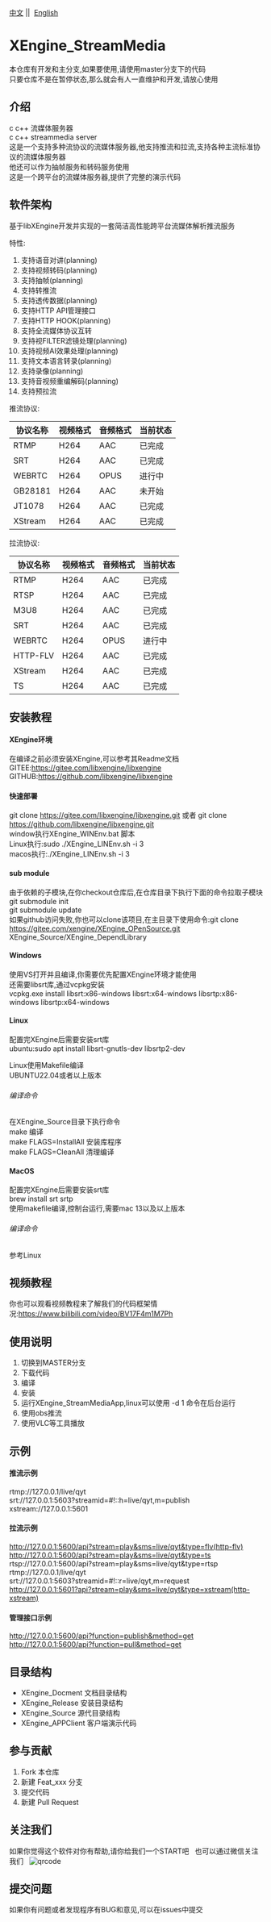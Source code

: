 [中文](README.md) ||  [English](README.en.md)  

# XEngine_StreamMedia

本仓库有开发和主分支,如果要使用,请使用master分支下的代码  
只要仓库不是在暂停状态,那么就会有人一直维护和开发,请放心使用

## 介绍

c c++ 流媒体服务器  
c c++ streammedia server  
这是一个支持多种流协议的流媒体服务器,他支持推流和拉流,支持各种主流标准协议的流媒体服务器  
他还可以作为抽帧服务和转码服务使用  
这是一个跨平台的流媒体服务器,提供了完整的演示代码

## 软件架构
基于libXEngine开发并实现的一套简洁高性能跨平台流媒体解析推流服务  

特性:
1. 支持语音对讲(planning)
2. 支持视频转码(planning)
3. 支持抽帧(planning)
4. 支持转推流
5. 支持透传数据(planning)
6. 支持HTTP API管理接口
7. 支持HTTP HOOK(planning)
8. 支持全流媒体协议互转
9. 支持视FILTER滤镜处理(planning)
10. 支持视频AI效果处理(planning)
11. 支持文本语言转录(planning)
12. 支持录像(planning)
13. 支持音视频重编解码(planning)
14. 支持预拉流

推流协议:

| 协议名称 | 视频格式  | 音频格式 | 当前状态 |
| -------- | --------- | -------- | -------- |
| RTMP     | H264      | AAC      | 已完成   |
| SRT      | H264      | AAC      | 已完成   |
| WEBRTC   | H264      | OPUS     | 进行中   |
| GB28181  | H264      | AAC      | 未开始   |
| JT1078   | H264      | AAC      | 已完成   |
| XStream  | H264      | AAC      | 已完成   |
  
拉流协议:

| 协议名称 | 视频格式  | 音频格式 | 当前状态 |
| -------- | --------- | -------- | -------- |
| RTMP     | H264      | AAC      | 已完成   |
| RTSP     | H264      | AAC      | 已完成   |
| M3U8     | H264      | AAC      | 已完成   |
| SRT      | H264      | AAC      | 已完成   |
| WEBRTC   | H264      | OPUS     | 进行中   |
| HTTP-FLV | H264      | AAC      | 已完成   |
| XStream  | H264      | AAC      | 已完成   |
| TS       | H264      | AAC      | 已完成   |

## 安装教程

#### XEngine环境

在编译之前必须安装XEngine,可以参考其Readme文档  
GITEE:https://gitee.com/libxengine/libxengine  
GITHUB:https://github.com/libxengine/libxengine

#### 快速部署

git clone https://gitee.com/libxengine/libxengine.git 或者 git clone https://github.com/libxengine/libxengine.git  
window执行XEngine_WINEnv.bat 脚本  
Linux执行:sudo ./XEngine_LINEnv.sh -i 3  
macos执行:./XEngine_LINEnv.sh -i 3  

#### sub module
由于依赖的子模块,在你checkout仓库后,在仓库目录下执行下面的命令拉取子模块  
git submodule init  
git submodule update  
如果github访问失败,你也可以clone该项目,在主目录下使用命令:git clone https://gitee.com/xengine/XEngine_OPenSource.git XEngine_Source/XEngine_DependLibrary

#### Windows

使用VS打开并且编译,你需要优先配置XEngine环境才能使用  
还需要libsrt库,通过vcpkg安装  
vcpkg.exe install libsrt:x86-windows libsrt:x64-windows libsrtp:x86-windows libsrtp:x64-windows

#### Linux
配置完XEngine后需要安装srt库  
ubuntu:sudo apt install libsrt-gnutls-dev libsrtp2-dev  

Linux使用Makefile编译  
UBUNTU22.04或者以上版本  

###### 编译命令

在XEngine_Source目录下执行命令  
make 编译  
make FLAGS=InstallAll 安装库程序  
make FLAGS=CleanAll 清理编译

#### MacOS
配置完XEngine后需要安装srt库  
brew install srt srtp  
使用makefile编译,控制台运行,需要mac 13以及以上版本

###### 编译命令

参考Linux

## 视频教程
你也可以观看视频教程来了解我们的代码框架情况:https://www.bilibili.com/video/BV17F4m1M7Ph

## 使用说明

1. 切换到MASTER分支
2. 下载代码
3. 编译
4. 安装
5. 运行XEngine_StreamMediaApp,linux可以使用 -d 1 命令在后台运行
6. 使用obs推流
7. 使用VLC等工具播放

## 示例

#### 推流示例
rtmp://127.0.0.1/live/qyt  
srt://127.0.0.1:5603?streamid=#!::h=live/qyt,m=publish  
xstream://127.0.0.1:5601

#### 拉流示例
http://127.0.0.1:5600/api?stream=play&sms=live/qyt&type=flv(http-flv)  
http://127.0.0.1:5600/api?stream=play&sms=live/qyt&type=ts  
rtsp://127.0.0.1:5600/api?stream=play&sms=live/qyt&type=rtsp  
rtmp://127.0.0.1/live/qyt  
srt://127.0.0.1:5603?streamid=#!::r=live/qyt,m=request  
http://127.0.0.1:5601?api?stream=play&sms=live/qyt&type=xstream(http-xstream)

#### 管理接口示例
http://127.0.0.1:5600/api?function=publish&method=get  
http://127.0.0.1:5600/api?function=pull&method=get

## 目录结构

- XEngine_Docment 文档目录结构
- XEngine_Release 安装目录结构
- XEngine_Source 源代目录结构
- XEngine_APPClient 客户端演示代码

## 参与贡献

1. Fork 本仓库
2. 新建 Feat_xxx 分支
3. 提交代码
4. 新建 Pull Request

## 关注我们

如果你觉得这个软件对你有帮助,请你给我们一个START吧  
也可以通过微信关注我们  
![qrcode](https://www.xyry.org/qrcode.jpg)

## 提交问题

如果你有问题或者发现程序有BUG和意见,可以在issues中提交